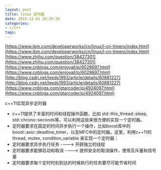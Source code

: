 ```yaml
---
layout: post
title: linux 定时器
date: 2015-12-01 20:20:20
categories:
- c/c++
tags:
---
```


[https://www.ibm.com/developerworks/cn/linux/l-cn-timers/index.html](https://www.ibm.com/developerworks/cn/linux/l-cn-timers/index.html)  
[https://www.zhihu.com/question/38427301](https://www.zhihu.com/question/38427301)  
[https://www.cnblogs.com/enjoyall/p/6028697.html](https://www.cnblogs.com/enjoyall/p/6028697.html)  
[http://blog.csdn.net/leeds1993/article/details/60881227](http://blog.csdn.net/leeds1993/article/details/60881227)  
[https://www.cnblogs.com/gtarcoder/p/4924097.html](https://www.cnblogs.com/gtarcoder/p/4924097.html)  


c++11实现异步定时器  

- c++11提供了丰富的时间和线程操作函数，比如 std::this_thread::sleep, std::chrono::seconds等。可以利用这些来很方便的实现一个定时器。 
- 定时器要求在固定的时间异步执行一个操作，比如boost库中的boost::asio::deadline_timer，以及MFC中的定时器。这里，利用c++11的thread, mutex, condition_variable 来实现一个定时器： 
- 定时器要求异步执行任务    ----> 开辟独立的线程 
- 定时器要求能够启动和取消 ----> 提供安全的取消操作，使用互斥量和信号量 
- 定时器要求每个定时时刻到达的时候执行的任务要尽可能节省时间